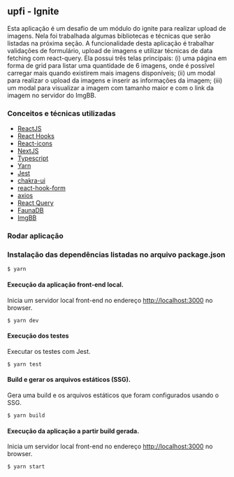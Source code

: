 ## upfi - Ignite
Esta aplicação é um desafio de um módulo do ignite para realizar upload de imagens. Nela foi trabalhada algumas bibliotecas e técnicas que serão listadas na próxima seção. 
A funcionalidade desta aplicação é trabalhar validações de formulário, upload de imagens e utilizar técnicas de data fetching com react-query.
Ela possui três telas principais: (i) uma página em forma de grid para listar uma quantidade de 6 imagens, onde é possível carregar mais quando existirem mais imagens disponíveis; (ii) um modal para realizar o upload da imagens e inserir as informações da imagem; (iii) um modal para visualizar a imagem com tamanho maior e com o link da imagem no servidor do ImgBB.

### Conceitos e técnicas utilizadas

- [ReactJS](https://pt-br.reactjs.org)
- [React Hooks](https://pt-br.reactjs.org/docs/hooks-intro.html)
- [React-icons](https://react-icons.github.io/react-icons/)
- [NextJS](https://nextjs.org/)
- [Typescript](https://www.typescriptlang.org)
- [Yarn](https://classic.yarnpkg.com/en/)
- [Jest](https://jestjs.io/)
- [chakra-ui](https://chakra-ui.com)
- [react-hook-form](https://react-hook-form.com)
- [axios](https://axios-http.com)
- [React Query](https://tanstack.com/query/v4/docs/overview)
- [FaunaDB](https://docs.fauna.com/fauna/current/)
- [ImgBB](https://imgbb.com/)


### Rodar aplicação

### Instalação das dependências listadas no arquivo package.json

```console
$ yarn
```

#### Execução da aplicação front-end local.

Inicia um servidor local front-end no endereço [http://localhost:3000](http://localhost:3000) no browser.
```console
$ yarn dev
```

#### Execução dos testes

Executar os testes com Jest.
```console
$ yarn test
```

#### Build e gerar os arquivos estáticos (SSG).

Gera uma build e os arquivos estáticos que foram configurados usando o SSG.

```console
$ yarn build
```

#### Execução da aplicação a partir build gerada.

Inicia um servidor local front-end no endereço [http://localhost:3000](http://localhost:3000) no browser.
```console
$ yarn start
```
